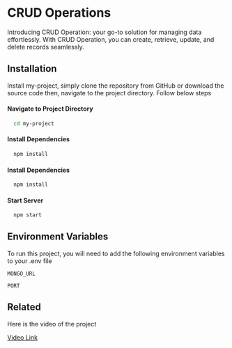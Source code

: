 
# CRUD Operations 

Introducing CRUD Operation: your go-to solution for managing data effortlessly. With CRUD Operation, you can create, retrieve, update, and delete records seamlessly.

## Installation

Install my-project, simply clone the repository from GitHub or download the source code then, navigate to the project directory. Follow below steps

#### Navigate to Project Directory
```bash
  cd my-project
```

#### Install Dependencies
```bash
  npm install
```
#### Install Dependencies
```bash
  npm install
```
#### Start Server
```bash
  npm start
```

## Environment Variables

To run this project, you will need to add the following environment variables to your .env file

`MONGO_URL`

`PORT`


## Related

Here is the video of the project

[Video Link](https://drive.google.com/file/d/1VpCjwnkOphFUBTKcYGZaJDx-bCNArnLj/view?usp=drive_link)

